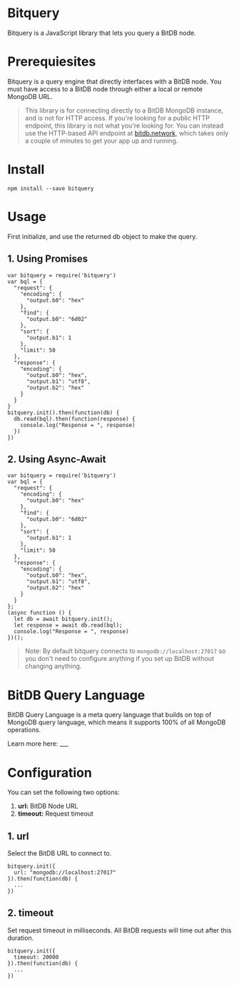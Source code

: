 # Bitquery

Bitquery is a JavaScript library that lets you query a BitDB node.

# Prerequiesites

Bitquery is a query engine that directly interfaces with a BitDB node. You must have access to a BitDB node through either a local or remote MongoDB URL.

> This library is for connecting directly to a BitDB MongoDB instance, and is not for HTTP access. If you're looking for a public HTTP endpoint, this library is not what you're looking for. You can instead use the HTTP-based API endpoint at [bitdb.network](https://bitdb.network), which takes only a couple of minutes to get your app up and running.

# Install

```
npm install --save bitquery
```

# Usage

First initialize, and use the returned db object to make the query. 

## 1. Using Promises


```
var bitquery = require('bitquery')
var bql = {
  "request": {
    "encoding": {
      "output.b0": "hex"
    },
    "find": {
      "output.b0": "6d02"
    },
    "sort": {
      "output.b1": 1
    },
    "limit": 50
  },
  "response": {
    "encoding": {
      "output.b0": "hex",
      "output.b1": "utf8",
      "output.b2": "hex"
    }
  }
}
bitquery.init().then(function(db) {
  db.read(bql).then(function(response) {
    console.log("Response = ", response)
  })
})
```

## 2. Using Async-Await

```
var bitquery = require('bitquery')
var bql = {
  "request": {
    "encoding": {
      "output.b0": "hex"
    },
    "find": {
      "output.b0": "6d02"
    },
    "sort": {
      "output.b1": 1
    },
    "limit": 50
  },
  "response": {
    "encoding": {
      "output.b0": "hex",
      "output.b1": "utf8",
      "output.b2": "hex"
    }
  }
};
(async function () {
  let db = await bitquery.init();
  let response = await db.read(bql);
  console.log("Response = ", response)
})();
```

> Note: By default bitquery connects to `mongodb://localhost:27017` so you don't need to configure anything if you set up BitDB without changing anything.

# BitDB Query Language

BitDB Query Language is a meta query language that builds on top of MongoDB query language, which means it supports 100% of all MongoDB operations.

Learn more here: ___

# Configuration

You can set the following two options:

1. **url:** BitDB Node URL
2. **timeout:** Request timeout

## 1. url

Select the BitDB URL to connect to. 

```
bitquery.init({
  url: "mongodb://localhost:27017"
}).then(function(db) {
  ...
})
```

## 2. timeout

Set request timeout in milliseconds. All BitDB requests will time out after this duration.

```
bitquery.init({
  timeout: 20000
}).then(function(db) {
  ...
})
```
